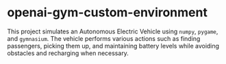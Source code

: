 # openai-gym-custom-environment
This project simulates an Autonomous Electric Vehicle using `numpy`, `pygame`, and `gymnasium`. The vehicle performs various actions such as finding passengers, picking them up, and maintaining battery levels while avoiding obstacles and recharging when necessary.
